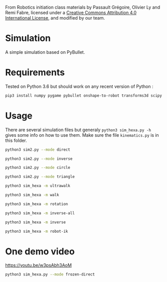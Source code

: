 From Robotics initiation class materials by Passault Grégoire, Olivier Ly and Remi Fabre, licensed under a [Creative Commons Attribution 4.0 International License](https://creativecommons.org/licenses/by/4.0/), and modified by our team.

# Simulation
A simple simulation based on PyBullet.

# Requirements
Tested on Python 3.6 but should work on any recent version of Python :
```bash
pip3 install numpy pygame pybullet onshape-to-robot transforms3d scipy
```

# Usage
There are several simulation files but generaly ```python3 sim_hexa.py -h``` gives some info on how to use them.
Make sure the file ```kinematics.py``` is in this folder.
```bash
python3 sim2.py --mode direct
```
```bash
python3 sim2.py --mode inverse
```
```bash
python3 sim2.py --mode circle
```
```bash
python3 sim2.py --mode triangle
```
```bash
python3 sim_hexa -m ultrawalk
```
```bash
python3 sim_hexa -m walk
```
```bash
python3 sim_hexa -m rotation
```
```bash
python3 sim_hexa -m inverse-all
```
```bash
python3 sim_hexa -m inverse
```
```bash
python3 sim_hexa -m robot-ik
```

# One demo video 
https://youtu.be/w3psAbh3AoM
```bash
python3 sim_hexa.py --mode frozen-direct
```
